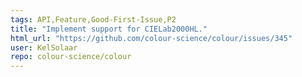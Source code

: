 ```yaml
---
tags: API,Feature,Good-First-Issue,P2
title: "Implement support for CIELab2000HL."
html_url: "https://github.com/colour-science/colour/issues/345"
user: KelSolaar
repo: colour-science/colour
---
```


